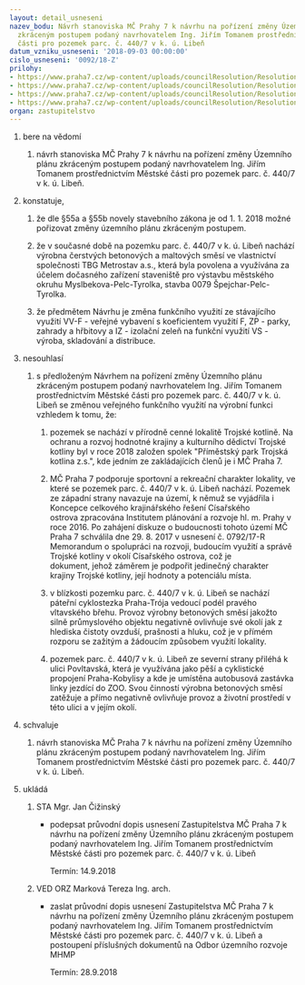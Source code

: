 ```yaml
---
layout: detail_usneseni
nazev_bodu: Návrh stanoviska MČ Prahy 7 k návrhu na pořízení změny Územního plánu
  zkráceným postupem podaný navrhovatelem Ing. Jiřím Tomanem prostřednictvím Městské
  části pro pozemek parc. č. 440/7 v k. ú. Libeň
datum_vzniku_usneseni: '2018-09-03 00:00:00'
cislo_usneseni: '0092/18-Z'
prilohy:
- https://www.praha7.cz/wp-content/uploads/councilResolution/Resolutions/30203/export/c1_duvodova_zprava_betonarka~388870.doc
- https://www.praha7.cz/wp-content/uploads/councilResolution/Resolutions/30203/export/c2_pruvodni_dopis_betonarka_ZAS~388869.doc
- https://www.praha7.cz/wp-content/uploads/councilResolution/Resolutions/30203/export/00_USN_0646_18_R_betonarka~388867.pdf
- https://www.praha7.cz/wp-content/uploads/councilResolution/Resolutions/30203/export/export~390366.pdf
organ: zastupitelstvo
---
```

<ol id="urzList" class="urzList_view"><li class="urzClass1" id=""><span name="1">bere na vědomí</span><ol class="urzOlClass decimal "><li class="urzClass2" id="" style="text-align: left;"><span><p>návrh stanoviska MČ Prahy 7 k návrhu na pořízení změny Územního plánu zkráceným postupem podaný navrhovatelem Ing. Jiřím Tomanem prostřednictvím Městské části pro pozemek parc. č. 440/7 v k. ú. Libeň.</p></span></li></ol></li><li class="urzClass1" id=""><span name="50">konstatuje,</span><ol class="urzOlClass decimal "><li class="urzClass2" id="" style="text-align: left;"><span><p>že dle §55a a §55b novely stavebního zákona je od 1. 1. 2018 možné pořizovat změny územního plánu zkráceným postupem.</p></span></li><li class="urzClass2" id="" style="text-align: left;"><span><p>že v současné době na pozemku parc. č. 440/7 v k. ú. Libeň nachází výrobna čerstvých betonových a maltových směsí ve vlastnictví společnosti TBG Metrostav a.s., která byla povolena a využívána za účelem dočasného zařízení staveniště pro výstavbu městského okruhu Myslbekova-Pelc-Tyrolka, stavba 0079 Špejchar-Pelc-Tyrolka.</p></span></li><li class="urzClass2" id="" style="text-align: left;"><span><p>že předmětem Návrhu je změna funkčního využití ze stávajícího využití VV-F - veřejné vybavení s koeficientem využití F, ZP - parky, zahrady a hřbitovy a IZ - izolační zeleň na funkční využití VS - výroba, skladování a distribuce.</p></span></li></ol></li><li class="urzClass1" id=""><span name="11">nesouhlasí</span><ol class="urzOlClass decimal " id=""><li class="urzClass2" id="" style="text-align: left;"><span><p>s předloženým Návrhem&nbsp;na pořízení změny Územního plánu zkráceným postupem podaný navrhovatelem Ing. Jiřím Tomanem prostřednictvím Městské části pro pozemek parc. č. 440/7 v k. ú. Libeň se změnou veřejného funkčního využití na výrobní&nbsp;funkci vzhledem k tomu, že:</p></span><ol class="urzUlClass"><li class="urzClass3" id="" style="text-align: left;"><span><p>pozemek se nachází v přírodně cenné lokalitě Trojské kotlině. Na ochranu&nbsp;a rozvoj hodnotné krajiny a kulturního dědictví Trojské kotliny byl v roce 2018 založen spolek&nbsp;"Příměstský park Trojská kotlina z.s.", kde jedním ze zakládajících členů je i MČ Praha 7.</p></span></li><li class="urzClass3" id="" style="text-align: left;"><span><p>MČ Praha 7 podporuje sportovní a rekreační charakter lokality, ve které se pozemek parc. č. 440/7 v k. ú. Libeň nachází. Pozemek ze západní strany navazuje na území, k němuž se vyjádřila i Koncepce celkového krajinářského řešení Císařského ostrova&nbsp;zpracována Institutem plánování a rozvoje hl. m. Prahy v roce 2016. Po zahájení diskuze o budoucnosti tohoto území MČ Praha 7 schválila dne 29. 8. 2017 v usnesení č. 0792/17-R Memorandum o spolupráci na rozvoji, budoucím využití a správě Trojské kotliny v okolí Císařského ostrova, což je dokument,&nbsp;jehož záměrem je podpořit jedinečný charakter krajiny Trojské kotliny, její hodnoty a potenciálu místa.</p></span></li><li class="urzClass3" id="" style="text-align: left;"><span><p>v blízkosti pozemku parc. č. 440/7 v k. ú. Libeň se nachází páteřní cyklostezka Praha-Trója vedoucí podél pravého vltavského břehu. Provoz výrobny betonových směsí jakožto silně průmyslového objektu negativně ovlivňuje své okolí jak z hlediska čistoty ovzduší, prašnosti a hluku, což je v přímém rozporu se zažitým a žádoucím způsobem využití lokality.&nbsp;</p></span></li><li class="urzClass3" id="" style="text-align: left;"><span><p>pozemek&nbsp;parc. č. 440/7 v k. ú. Libeň ze severní strany přiléhá k ulici Povltavská, která je využívána jako pěší a cyklistické propojení Praha-Kobylisy a kde je umístěna autobusová zastávka linky jezdící do ZOO. Svou činností výrobna betonových směsí zatěžuje a přímo negativně ovlivňuje&nbsp;provoz a životní prostředí v této ulici a v jejím okolí.</p></span></li></ol></li></ol></li><li class="urzClass1" id=""><span name="24">schvaluje</span><ol class="urzOlClass decimal "><li class="urzClass2" id="" style="text-align: left;"><span><p>návrh stanoviska MČ Praha 7&nbsp;k návrhu na pořízení změny Územního plánu zkráceným postupem podaný navrhovatelem Ing. Jiřím Tomanem prostřednictvím Městské části pro pozemek parc. č. 440/7 v k. ú. Libeň.</p></span></li></ol></li><li class="urzClass1" id="urzUkoly"><span name="1">ukládá</span><ol class="urzOlClass"><li class="urzClass2"><span><p>STA Mgr. Jan Čižinský</p></span><ul class="urzUlClass"><li class="urzClass3"><span><p>podepsat průvodní dopis usnesení Zastupitelstva MČ Praha 7 k návrhu na pořízení změny Územního plánu zkráceným postupem podaný navrhovatelem Ing. Jiřím Tomanem prostřednictvím Městské části pro pozemek parc. č. 440/7 v k. ú. Libeň</p></span><span class="urzUkolTermin">  Termín:&nbsp;14.9.2018</span></li></ul></li><li class="urzClass2"><span><p>VED ORZ Marková Tereza Ing. arch.</p></span><ul class="urzUlClass"><li class="urzClass3"><span><p>zaslat průvodní dopis usnesení Zastupitelstva MČ Praha 7 k návrhu na pořízení změny Územního plánu zkráceným postupem podaný navrhovatelem Ing. Jiřím Tomanem prostřednictvím Městské části pro pozemek parc. č. 440/7 v k. ú. Libeň a postoupení příslušných dokumentů na Odbor územního rozvoje MHMP</p></span><span class="urzUkolTermin">  Termín:&nbsp;28.9.2018</span></li></ul></li></ol></li></ol>